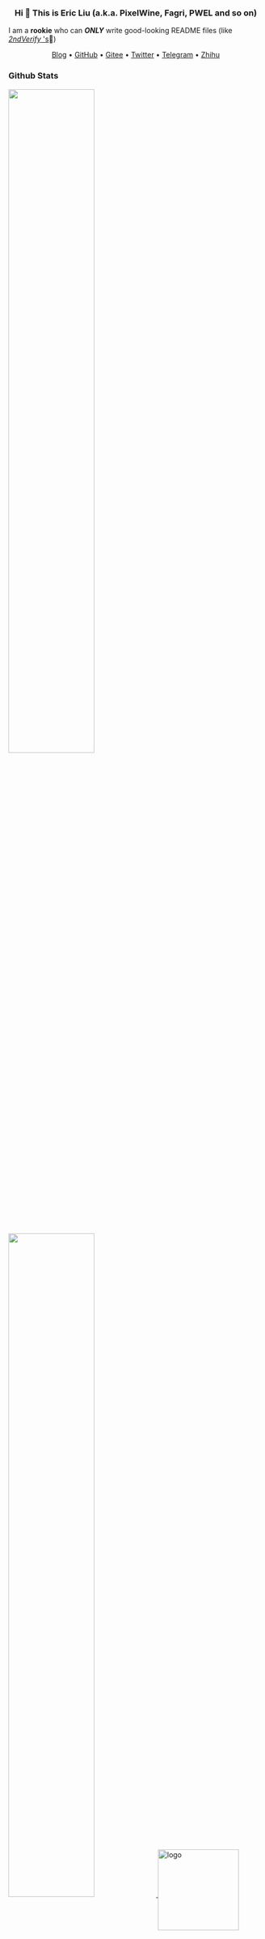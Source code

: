 <h3 align="center"> Hi 👋 This is Eric Liu (a.k.a. PixelWine, Fagri, PWEL and so on)</h3>

<!--
**PixelWine/PixelWine** is a ✨ _special_ ✨ repository because its `README.md` (this file) appears on your GitHub profile.
-->
I am a **rookie** who can ***ONLY*** write good-looking README files (like [*2ndVerify* 's](https://github.com/PixelWineTeam/2ndVerify-Windows/blob/main/README.md)🤣)
<p align="center">
    <a href="https://blog.pixelwine.top">Blog</a> •
    <a href="https://github.com/pixelwine">GitHub</a> •
    <a href="https://gitee.com/pixelwine">Gitee</a> •
    <a href="https://twitter.com/pixelwine567">Twitter</a> •
    <a href="https://t.me/pixelwine">Telegram</a> •
    <a href="https://www.zhihu.com/people/pixelwine">Zhihu</a>
</p>
    
<h3>Github Stats</h3>
    
<a href="https://github.com/pixelwine">
        <img src="https://github-readme-stats.vercel.app/api?username=pixelwine&show_icons=1&layout=compact&count_private=1&hide_title=1&theme=dark" style="width: 58%; max-width: 58%; min-width: 58%;"></img>
        <img src="https://github-readme-stats.vercel.app/api/top-langs/?username=pixelwine&layout=compact&count_private=true&theme=dark" style="width: 58%; max-width: 58%; min-width: 58%;"></img>
        <img src="https://github-profile-trophy.vercel.app/?username=pixelwine&theme=dark&column=7" alt="logo" height="160" align="center" style="margin: auto; margin-bottom: 20px;" /> 
</a>
   
<h3>More...</h3>
Come to <a href="https://<!--blog.-->pixelwine.top">myBlog</a> to learn more about me!
